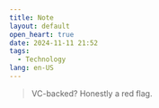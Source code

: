 ```yaml
---
title: Note
layout: default
open_heart: true
date: 2024-11-11 21:52
tags: 
  - Technology
lang: en-US
---
```


> VC-backed? Honestly a red flag.
